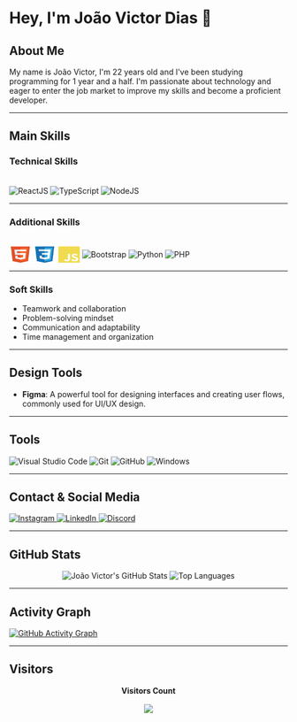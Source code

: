 # Hey, I'm João Victor Dias 👋

## About Me
My name is João Victor, I'm 22 years old and I've been studying programming for 1 year and a half. I'm passionate about technology and eager to enter the job market to improve my skills and become a proficient developer.

---

## Main Skills

### Technical Skills
<div style="display: inline_block"><br>
  <img align="center" alt="ReactJS" height="30" width="40" src="https://cdn.jsdelivr.net/gh/devicons/devicon/icons/react/react-original.svg">
  <img align="center" alt="TypeScript" height="30" width="40" src="https://cdn.jsdelivr.net/gh/devicons/devicon/icons/typescript/typescript-original.svg">
  <img align="center" alt="NodeJS" height="30" width="40" src="https://cdn.jsdelivr.net/gh/devicons/devicon/icons/nodejs/nodejs-original.svg">
</div>

---

### Additional Skills
<div style="display: inline_block"><br>
  <img align="center" alt="HTML5" height="30" width="40" src="https://raw.githubusercontent.com/devicons/devicon/master/icons/html5/html5-original.svg">
  <img align="center" alt="CSS3" height="30" width="40" src="https://raw.githubusercontent.com/devicons/devicon/master/icons/css3/css3-original.svg">
  <img align="center" alt="JavaScript" height="30" width="40" src="https://raw.githubusercontent.com/devicons/devicon/master/icons/javascript/javascript-plain.svg">
  <img align="center" alt="Bootstrap" height="30" width="40" src="https://cdn.jsdelivr.net/gh/devicons/devicon/icons/bootstrap/bootstrap-original.svg">
  <img align="center" alt="Python" height="30" width="40" src="https://cdn.jsdelivr.net/gh/devicons/devicon/icons/python/python-original.svg">
  <img align="center" alt="PHP" height="30" width="40" src="https://cdn.jsdelivr.net/gh/devicons/devicon/icons/php/php-original.svg">
</div>

---

### Soft Skills
- Teamwork and collaboration  
- Problem-solving mindset  
- Communication and adaptability  
- Time management and organization  

---

## Design Tools
- **Figma**: A powerful tool for designing interfaces and creating user flows, commonly used for UI/UX design.

---

## Tools
<div>
  <img alt="Visual Studio Code" src="https://img.shields.io/badge/Visual_Studio_Code-0078D4?style=for-the-badge&logo=visual%20studio%20code&logoColor=white" />
  <img alt="Git" src="https://img.shields.io/badge/GIT-E44C30?style=for-the-badge&logo=git&logoColor=white" />
  <img alt="GitHub" src="https://img.shields.io/badge/GitHub-181717?style=for-the-badge&logo=github&logoColor=white" />
  <img alt="Windows" src="https://img.shields.io/badge/Windows-0078D6?style=for-the-badge&logo=windows&logoColor=white" />
</div>

---

## Contact & Social Media
<div>
  <a href="https://instagram.com/jdias.exe" target="_blank">
    <img alt="Instagram" src="https://img.shields.io/badge/Instagram-E4405F?style=for-the-badge&logo=instagram&logoColor=white" />
  </a>
  <a href="https://linkedin.com/in/joao-victor-dias-0026a7266" target="_blank">
    <img alt="LinkedIn" src="https://img.shields.io/badge/LinkedIn-0A66C2?style=for-the-badge&logo=linkedin&logoColor=white" />
  </a>
  <a href="https://discord.com/users/1137523691589210163" target="_blank">
    <img alt="Discord" src="https://img.shields.io/badge/Discord-7289DA?style=for-the-badge&logo=discord&logoColor=white" />
  </a>
</div>

---

## GitHub Stats
<div align="center">  
  <img width="49%" height="195px" src="https://github-readme-stats.vercel.app/api?username=justdias2002&show_icons=true&count_private=true&hide_border=true&title_color=00bfbf&icon_color=00bfbf&text_color=c9d1d9&bg_color=0d1117" alt="João Victor's GitHub Stats" />
  <img width="41%" height="195px" src="https://github-readme-stats.vercel.app/api/top-langs/?username=justdias2002&layout=compact&hide_border=true&title_color=00bfbf&text_color=00bfbf&bg_color=0d1117" alt="Top Languages" />
</div>

---

## Activity Graph
[![GitHub Activity Graph](https://github-readme-activity-graph.vercel.app/graph?username=justdias2002&bg_color=000000&color=15e5a6&line=07e9a5&point=0a855c&area=true&hide_border=true)](https://github.com/ashutosh00710/github-readme-activity-graph)

---

## Visitors
<div align="center">
  <p align="center"><b>Visitors Count</b></p>  
  <p align="center"><img align="center" src="https://profile-counter.glitch.me/{justdias2002}/count.svg" /></p>
</div>
